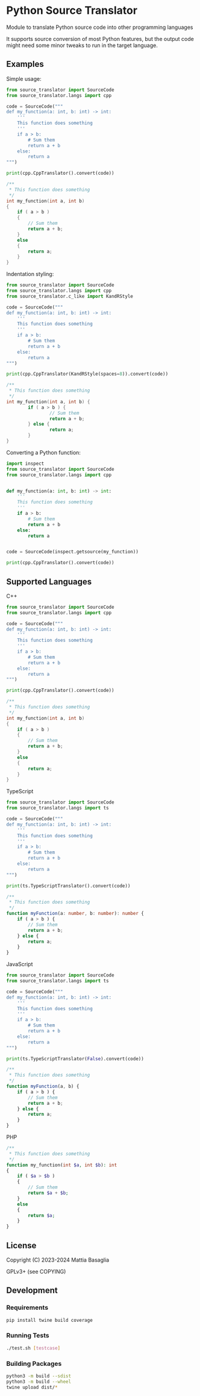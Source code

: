 Python Source Translator
========================

Module to translate Python source code into other programming languages

It supports source conversion of most Python features, but the output code might
need some minor tweaks to run in the target language.


Examples
--------

Simple usage:

```py
from source_translator import SourceCode
from source_translator.langs import cpp

code = SourceCode("""
def my_function(a: int, b: int) -> int:
    '''
    This function does something
    '''
    if a > b:
        # Sum them
        return a + b
    else:
        return a
""")

print(cpp.CppTranslator().convert(code))
```

```cpp
/**
 * This function does something
 */
int my_function(int a, int b)
{
    if ( a > b )
    {
        // Sum them
        return a + b;
    }
    else
    {
        return a;
    }
}
```

Indentation styling:

```py
from source_translator import SourceCode
from source_translator.langs import cpp
from source_translator.c_like import KandRStyle

code = SourceCode("""
def my_function(a: int, b: int) -> int:
    '''
    This function does something
    '''
    if a > b:
        # Sum them
        return a + b
    else:
        return a
""")

print(cpp.CppTranslator(KandRStyle(spaces=8)).convert(code))
```

```cpp
/**
 * This function does something
 */
int my_function(int a, int b) {
        if ( a > b ) {
                // Sum them
                return a + b;
        } else {
                return a;
        }
}
```

Converting a Python function:

```py
import inspect
from source_translator import SourceCode
from source_translator.langs import cpp


def my_function(a: int, b: int) -> int:
    '''
    This function does something
    '''
    if a > b:
        # Sum them
        return a + b
    else:
        return a


code = SourceCode(inspect.getsource(my_function))

print(cpp.CppTranslator().convert(code))
```

Supported Languages
-------------------

C++

```py
from source_translator import SourceCode
from source_translator.langs import cpp

code = SourceCode("""
def my_function(a: int, b: int) -> int:
    '''
    This function does something
    '''
    if a > b:
        # Sum them
        return a + b
    else:
        return a
""")

print(cpp.CppTranslator().convert(code))
```

```cpp
/**
 * This function does something
 */
int my_function(int a, int b)
{
    if ( a > b )
    {
        // Sum them
        return a + b;
    }
    else
    {
        return a;
    }
}
```

TypeScript

```py
from source_translator import SourceCode
from source_translator.langs import ts

code = SourceCode("""
def my_function(a: int, b: int) -> int:
    '''
    This function does something
    '''
    if a > b:
        # Sum them
        return a + b
    else:
        return a
""")

print(ts.TypeScriptTranslator().convert(code))
```

```ts
/**
 * This function does something
 */
function myFunction(a: number, b: number): number {
    if ( a > b ) {
        // Sum them
        return a + b;
    } else {
        return a;
    }
}
```
JavaScript

```py
from source_translator import SourceCode
from source_translator.langs import ts

code = SourceCode("""
def my_function(a: int, b: int) -> int:
    '''
    This function does something
    '''
    if a > b:
        # Sum them
        return a + b
    else:
        return a
""")

print(ts.TypeScriptTranslator(False).convert(code))
```

```js
/**
 * This function does something
 */
function myFunction(a, b) {
    if ( a > b ) {
        // Sum them
        return a + b;
    } else {
        return a;
    }
}
```


PHP

```php
/**
 * This function does something
 */
function my_function(int $a, int $b): int
{
    if ( $a > $b )
    {
        // Sum them
        return $a + $b;
    }
    else
    {
        return $a;
    }
}
```

License
-------

Copyright (C) 2023-2024 Mattia Basaglia

GPLv3+ (see COPYING)


Development
-----------

### Requirements

```bash
pip install twine build coverage
```

### Running Tests

```bash
./test.sh [testcase]
```

### Building Packages

```bash
python3 -m build --sdist
python3 -m build --wheel
twine upload dist/*
```

